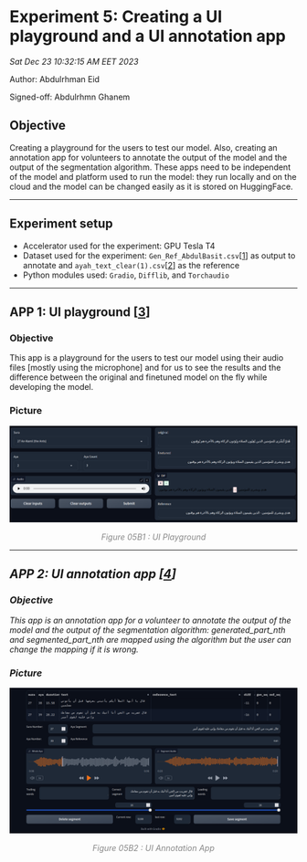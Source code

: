 # Experiment 5: Creating a UI playground and a UI annotation app

_Sat Dec 23 10:32:15 AM EET 2023_

Author: Abdulrhman Eid

Signed-off: Abdulrhmn Ghanem

## Objective

Creating a playground for the users to test our model. Also, creating an annotation app for volunteers to annotate the output of the model and the output of the segmentation algorithm. These apps need to be independent of the model and platform used to run the model: they run locally and on the cloud and the model can be changed easily as it is stored on HuggingFace.

---

## Experiment setup

- Accelerator used for the experiment: GPU Tesla T4
- Dataset used for the experiment: `Gen_Ref_AbdulBasit.csv`[[1]] as output to annotate and `ayah_text_clear(1).csv`[[2]] as the reference
- Python modules used: `Gradio`, `Difflib`, and `Torchaudio`

---

## APP 1: UI playground [[3]]

### Objective

This app is a playground for the users to test our model using their audio files [mostly using the microphone] and for us to see the results and the difference between the original and finetuned model on the fly while developing the model.

### Picture

 <p align="center">
     <img src="./media/05B1.png" alt="<alt>">
 </p>
 <p align="center">
    <span style="color: #888888;"> <em>Figure 05B1<em> : UI Playground</span>
 </p>

---

## APP 2: UI annotation app [[4]]

### Objective

This app is an annotation app for a volunteer to annotate the output of the model and the output of the segmentation algorithm: generated_part_nth and segmented_part_nth are mapped using the algorithm but the user can change the mapping if it is wrong.

### Picture

 <p align="center">
     <img src="./media/05B2.png" alt="<alt>">
 </p>
 <p align="center">
    <span style="color: #888888;"> <em>Figure 05B2</em> : UI Annotation App</span>
 </p>

[1]: https://www.kaggle.com/datasets/abdo3id/gen-ref-segmented-quran?select=Gen_Ref_AbdulBasit.csv
[2]: https://www.kaggle.com/datasets/abdo3id/generated-transcription-of-the-holy-quran/data?select=ayah_text_clear%281%29.csv
[3]: https://colab.research.google.com/drive/1DdNiR5J5ziVEkIShLuTu4DyYLlK52cmB
[4]: https://colab.research.google.com/drive/1h1y898zGRY8bLO5_fv0MkTt7YGmGAKCv
